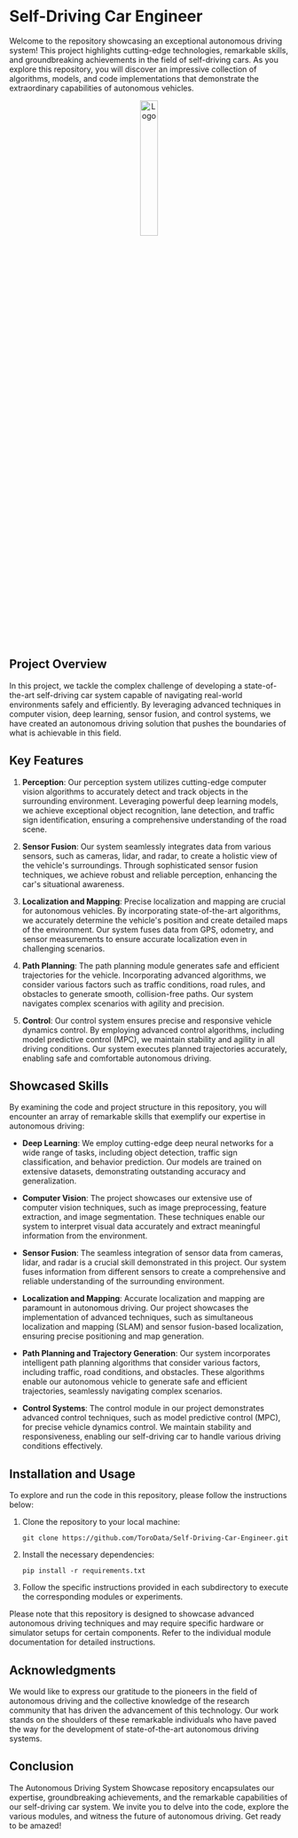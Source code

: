 # Self-Driving Car Engineer

Welcome to the repository showcasing an exceptional autonomous driving system! This project highlights cutting-edge technologies, remarkable skills, and groundbreaking achievements in the field of self-driving cars. As you explore this repository, you will discover an impressive collection of algorithms, models, and code implementations that demonstrate the extraordinary capabilities of autonomous vehicles.

<div align="center">
    <img src="https://thedatascientist.digital/img/logo.png" alt="Logo" width="25%">
</div>

## Project Overview

In this project, we tackle the complex challenge of developing a state-of-the-art self-driving car system capable of navigating real-world environments safely and efficiently. By leveraging advanced techniques in computer vision, deep learning, sensor fusion, and control systems, we have created an autonomous driving solution that pushes the boundaries of what is achievable in this field.
## Key Features

1. **Perception**: Our perception system utilizes cutting-edge computer vision algorithms to accurately detect and track objects in the surrounding environment. Leveraging powerful deep learning models, we achieve exceptional object recognition, lane detection, and traffic sign identification, ensuring a comprehensive understanding of the road scene.

2. **Sensor Fusion**: Our system seamlessly integrates data from various sensors, such as cameras, lidar, and radar, to create a holistic view of the vehicle's surroundings. Through sophisticated sensor fusion techniques, we achieve robust and reliable perception, enhancing the car's situational awareness.

3. **Localization and Mapping**: Precise localization and mapping are crucial for autonomous vehicles. By incorporating state-of-the-art algorithms, we accurately determine the vehicle's position and create detailed maps of the environment. Our system fuses data from GPS, odometry, and sensor measurements to ensure accurate localization even in challenging scenarios.

4. **Path Planning**: The path planning module generates safe and efficient trajectories for the vehicle. Incorporating advanced algorithms, we consider various factors such as traffic conditions, road rules, and obstacles to generate smooth, collision-free paths. Our system navigates complex scenarios with agility and precision.

5. **Control**: Our control system ensures precise and responsive vehicle dynamics control. By employing advanced control algorithms, including model predictive control (MPC), we maintain stability and agility in all driving conditions. Our system executes planned trajectories accurately, enabling safe and comfortable autonomous driving.
## Showcased Skills

By examining the code and project structure in this repository, you will encounter an array of remarkable skills that exemplify our expertise in autonomous driving:

- **Deep Learning**: We employ cutting-edge deep neural networks for a wide range of tasks, including object detection, traffic sign classification, and behavior prediction. Our models are trained on extensive datasets, demonstrating outstanding accuracy and generalization.

 - **Computer Vision**: The project showcases our extensive use of computer vision techniques, such as image preprocessing, feature extraction, and image segmentation. These techniques enable our system to interpret visual data accurately and extract meaningful information from the environment.

- **Sensor Fusion**: The seamless integration of sensor data from cameras, lidar, and radar is a crucial skill demonstrated in this project. Our system fuses information from different sensors to create a comprehensive and reliable understanding of the surrounding environment.

- **Localization and Mapping**: Accurate localization and mapping are paramount in autonomous driving. Our project showcases the implementation of advanced techniques, such as simultaneous localization and mapping (SLAM) and sensor fusion-based localization, ensuring precise positioning and map generation.

- **Path Planning and Trajectory Generation**: Our system incorporates intelligent path planning algorithms that consider various factors, including traffic, road conditions, and obstacles. These algorithms enable our autonomous vehicle to generate safe and efficient trajectories, seamlessly navigating complex scenarios.

- **Control Systems**: The control module in our project demonstrates advanced control techniques, such as model predictive control (MPC), for precise vehicle dynamics control. We maintain stability and responsiveness, enabling our self-driving car to handle various driving conditions effectively.
## Installation and Usage

To explore and run the code in this repository, please follow the instructions below:

1. Clone the repository to your local machine:

    ```{Bash}
    git clone https://github.com/ToroData/Self-Driving-Car-Engineer.git
    ```
2. Install the necessary dependencies:

    ```{Bash}
    pip install -r requirements.txt
    ```

3. Follow the specific instructions provided in each subdirectory to execute the corresponding modules or experiments.

Please note that this repository is designed to showcase advanced autonomous driving techniques and may require specific hardware or simulator setups for certain components. Refer to the individual module documentation for detailed instructions.
## Acknowledgments

We would like to express our gratitude to the pioneers in the field of autonomous driving and the collective knowledge of the research community that has driven the advancement of this technology. Our work stands on the shoulders of these remarkable individuals who have paved the way for the development of state-of-the-art autonomous driving systems.
## Conclusion

The Autonomous Driving System Showcase repository encapsulates our expertise, groundbreaking achievements, and the remarkable capabilities of our self-driving car system. We invite you to delve into the code, explore the various modules, and witness the future of autonomous driving. Get ready to be amazed!